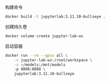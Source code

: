 构建命令
```bash
docker build -t jupyterlab:3.11.10-bullseye .
```

创建持久卷
```bash
docker volume create jupyter-lab-ws
```

启动容器
```bash
docker run --rm --gpus all \
	-v jupyter-lab-ws:/root/workspace \
	-v ~/models:/mnt/models
	-p 8888:8888 \
	jupyterlab:3.11.10-bullseye
```
